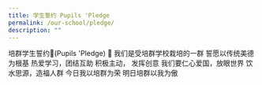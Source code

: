 ```yaml
---
title: 学生誓约 Pupils 'Pledge
permalink: /our-school/pledge/
description: ""
---
```



培群学生誓约(Pupils 'Pledge) 
我们是受培群学校栽培的一群
誓愿以传统美德为根基
热爱学习，团结互助
积极主动， 发挥创意
我们要仁心爱国，放眼世界
饮水思源，造福人群
今日我以培群为荣
明日培群以我为傲
